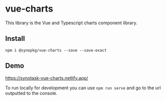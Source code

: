 # vue-charts
This library is the Vue and Typescript charts component library.
## Install
```
npm i @synopkg/vue-charts --save --save-exact
```

## Demo
https://synotask-vue-charts.netlify.app/

To run locally for development you can use `npm run serve` and go to the url outputted to the console.
